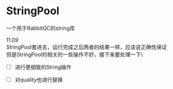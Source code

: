 # StringPool
一个用于RabbitQC的string库

11.09\
StringPool套进去，运行完成之后两者的结果一样，应该说正确性保证\
但是StringPool的相关的一些操作不好，接下来要处理一下\



+ [ ] 进行更细致的String操作
+ [ ] 对quality也进行替换



